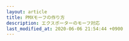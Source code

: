 ```yaml
---
layout: article
title: PMXモーフの作り方
description: エクスポーターのモーフ対応
last_modified_at: 2020-06-06 21:54:44 +0900
---
```

